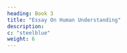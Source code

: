 ```yaml
---
heading: Book 3
title: "Essay On Human Understanding"
description: 
c: "steelblue"
weight: 6
---
```

